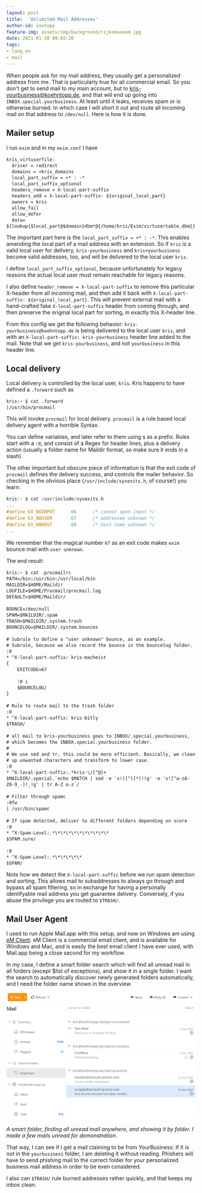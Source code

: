 ```yaml
---
layout: post
title:  'Unlimited Mail Addresses'
author-id: isotopp
feature-img: assets/img/background/rijksmuseum.jpg
date: 2021-01-20 08:02:20
tags:
- lang_en
- mail
---
```


When people ask for my mail address, they usually get a personalized address from me. That is particularly true for all commercial email. So you don't get to send mail to my main account, but to kris-yourbusiness@koehntopp.de, and that will end up going into `INBOX.special.yourbusiness`. At least until it leaks, receives spam or is otherwise burned. In which case I will short it out and route all incoming mail on that address to `/dev/null`. Here is how it is done.

## Mailer setup

I run `exim` and in my `exim.conf` I have

```console
kris_virtuserfile:
  driver = redirect
  domains = +kris_domains
  local_part_suffix = +* : -*
  local_part_suffix_optional
  headers_remove = X-local-part-suffix
  headers_add = X-local-part-suffix: ${original_local_part}
  owners = kris
  allow_fail
  allow_defer
  data= ${lookup{$local_part@$domain}dbm*@{/home/kris/Exim/virtusertable.dbm}}
```

The important part here is the `local_part_suffix = +* : -*`. This enables amending the local part of a mail address with an extension. So if `kris` is a valid local user for delivery, `kris-yourbusiness` and `kris+yourbusiness` become valid addresses, too, and will be delivered to the local user `kris`.

I define `local_part_suffix_optional`, because unfortunately for legacy reasons the actual local user must remain reachable for legacy reasons.

I also define `header_remove = X-local-part-suffix` to remove this particular X-header from all incoming mail, and then add it back with `X-local-part-suffix: ${original_local_part}`. This will prevent external mail with a hand-crafted fake `X-local-part-suffix` header from coming through, and then preserve the original local part for sorting, in exactly this X-header line.

From this config we get the following behavior: `kris-yourbusiness@koehntopp.de` is being delivered to the local user `kris`, and with an `X-local-part-suffix: kris-yourbusiness` header line added to the mail. Note that we get `kris-yourbusiness`, and not `yourbusiness` in this header line.

## Local delivery

Local delivery is controlled by the local user, `kris`. Kris happens to have defined a `.forward` such as

```console
kris:~ $ cat .forward
|/usr/bin/procmail
```

This will invoke `procmail` for local delivery. `procmail` is a rule based local delivery agent with a horrible Syntax.

You can define variables, and later refer to them using `$` as a prefix. Rules start with a `:0`, and consist of a Regex for header lines, plus a delivery action (usually a folder name for Maildir format, so make sure it ends in a slash).

The other important but obscure piece of information is that the exit code of `procmail` defines the delivery success, and controls the mailer behavior. So checking in the obvious place (`/usr/include/sysexits.h`, of course!) you learn:

```c
kris:~ $ cat /usr/include/sysexits.h
...
#define EX_NOINPUT      66      /* cannot open input */
#define EX_NOUSER       67      /* addressee unknown */
#define EX_NOHOST       68      /* host name unknown */
...
```

We remember that the magical number `67` as an exit code makes `exim` bounce mail with `user unknown`.

The end result:

```console
kris:~ $ cat .procmailrc
PATH=/bin:/usr/bin:/usr/local/bin
MAILDIR=$HOME/Maildir
LOGFILE=$HOME/Procmail/procmail.log
DEFAULT=$HOME/Maildir/

BOUNCE=/dev/null
SPAM=$MAILDIR/.spam
TRASH=$MAILDIR/.system.trash
BOUNCELOG=$MAILDIR/.system.bounces

# Subrule to define a "user unknown" bounce, as an example.
# Subrule, because we also record the bounce in the bouncelog folder.
:0
* ^X-local-part-suffix: kris-macheist
{
    EXITCODE=67

    :0 i
    $BOUNCELOG/
}

# Rule to route mail to the trash folder
:0
* ^X-local-part-suffix: kris-bitly
$TRASH/

# all mail to kris-yourbusiness goes to INBOX/.special.yourbusiness,
# which becomes the INBOX.special.yourbusiness folder.
#
# We use sed and tr, this could be more efficient. Basically, we clean
# up unwanted characters and transform to lower case.
:0
* ^X-local-part-suffix:.*kris-\/[^@]+
$MAILDIR/.special.`echo $MATCH | sed -e 's!([^)]*)!!g' -e 's![^a-zA-Z0-9_-]!_!g' | tr A-Z a-z`/

# Filter through spamc
:0fw
| /usr/bin/spamc

# If spam detected, deliver to different folders depending on score
:0
* ^X-Spam-Level:.*\*\*\*\*\*\*\*\*\*\*
$SPAM.sure/

:0
* ^X-Spam-Level:.*\*\*\*\*\*
$SPAM/
```

Note how we detect the `X-local-part-suffic` before we run spam detection and sorting. This allows mail to subaddresses to always go through and bypass all spam filtering, so in exchange for having a personally identifyable mail address you get guarantee delivery. Conversely, if you abuse the privilege you are routed to `$TRASH/`.

## Mail User Agent

I used to run Apple Mail.app with this setup, and now on Windows am using [eM Client](https://www.emclient.com/). eM Client is a commercial email client, and is available for Windows and Mac, and is easily the best email client I have ever used, with Mail.app being a close second for my workflow.

In my case, I define a smart folder search which will find all unread mail in all folders (except $list of exceptions), and show it in a single folder. I want the search to automatically discover newly generated folders automatically, and I need the folder name shown in the overview.

![](/uploads/2021/01/emclient.png)

*A smart folder, finding all unread mail anywhere, and showing it by folder. I made a few mails unread for demonstration.*

That way, I can see if I get a mail claiming to be from YourBusiness: If it is not in the `yourbusiness` folder, I am deleting it without reading. Phishers will have to send phishing mail to the correct folder for your personalized business mail address in order to be even considered.

I also can `$TRASH/` rule burned addresses rather quickly, and that keeps my inbox clean.